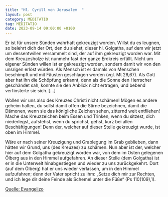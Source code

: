 ```yaml
---
title: "Hl. Cyrill von Jerusalem  "
layout: post
category: MEDITATIO
tag: MEDITATIO
date: 2023-09-14 09:00:00 +0100
---
```

Er ist für unsere Sünden wahrhaft gekreuzigt worden. Willst du es leugnen, so belehrt dich der Ort, den du siehst, dieser hl. Golgatha, auf dem wir jetzt um dessentwillen versammelt sind, der auf ihm gekreuzigt worden war. Mit dem Kreuzesholze ist nunmehr fast der ganze Erdkreis erfüllt.<!--more--> Nicht um eigener Sünden willen ist er gekreuzigt worden, sondern damit wir von den unsrigen erlöst würden. Als Mensch ist er damals von Menschen beschimpft und mit Fäusten geschlagen worden (vgl. Mt 26,67). Als Gott aber hat ihn die Schöpfung erkannt, denn als die Sonne den Herrscher geschändet sah, konnte sie den Anblick nicht ertragen, und bebend verfinsterte sie sich. […]

Wollen wir uns also des Kreuzes Christi nicht schämen! Mögen es andere geheim halten, du sollst damit offen die Stirne bezeichnen, damit die Dämonen, wenn sie das königliche Zeichen sehen, zitternd weit entfliehen! Mache das Kreuzzeichen beim Essen und Trinken, wenn du sitzest, dich niederlegst, aufstehst, wenn du sprichst, gehst, kurz bei allen Beschäftigungen! Denn der, welcher auf dieser Stelle gekreuzigt wurde, ist oben im Himmel. 

Wäre er nach seiner Kreuzigung und Grablegung im Grab geblieben, dann hätten wir Grund, uns (des Kreuzes) zu schämen. Nun aber ist der, welcher hier auf dem Golgatha gekreuzigt worden war, von dem im Osten gelegenen Ölberg aus in den Himmel aufgefahren. An dieser Stelle (dem Golgatha) ist er in die Unterwelt hinabgestiegen und wieder zu uns zurückgekehrt. Dort (auf dem Ölberg) hat er uns wieder verlassen, um in den Himmel aufzufahren; denn der Vater spricht zu ihm: „Setze dich mir zur Rechten, und ich lege dir deine Feinde als Schemel unter die Füße“ (Ps 110(109),1).


[Quelle: Evangelizo](https://evangeliumtagfuertag.org/DE/gospel)